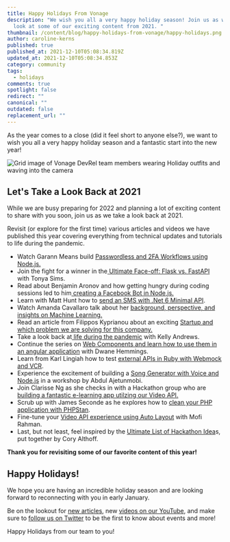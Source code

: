 ```yaml
---
title: Happy Holidays From Vonage
description: "We wish you all a very happy holiday season! Join us as we take a
  look at some of our exciting content from 2021. "
thumbnail: /content/blog/happy-holidays-from-vonage/happy-holidays.png
author: caroline-kerns
published: true
published_at: 2021-12-10T05:08:34.819Z
updated_at: 2021-12-10T05:08:34.853Z
category: community
tags:
  - holidays
comments: true
spotlight: false
redirect: ""
canonical: ""
outdated: false
replacement_url: ""
---
```

As the year comes to a close (did it feel short to anyone else?), we want to wish you all a very happy holiday season and a fantastic start into the new year!

![Grid image of Vonage DevRel team members wearing Holiday outfits and waving into the camera](/content/blog/happy-holidays-from-vonage/holidays2021team.png "Grid image of Vonage DevRel team members wearing Holiday outfits and waving into the camera")



## Let's Take a Look Back at 2021

While we are busy preparing for 2022 and planning a lot of exciting content to share with you soon, join us as we take a look back at 2021. 

Revisit (or explore for the first time) various articles and videos we have published this year covering everything from technical updates and tutorials to life during the pandemic. 

* Watch Garann Means build [Passwordless and 2FA Workflows using Node.js.](https://www.youtube.com/watch?v=KoDP8qE5itg) 
* Join the fight for a winner in the[ Ultimate Face-off: Flask vs. FastAPI ](https://learn.vonage.com/blog/2021/08/10/the-ultimate-face-off-flask-vs-fastapi/)with Tonya Sims. 
* Read about Benjamin Aronov and how getting hungry during coding sessions led to him[ creating a Facebook Bot in Node,js.](https://learn.vonage.com/blog/2021/11/10/restaurant-is-now-delivering-a-facebook-bot-in-node-js/)
* Learn with Matt Hunt how to [send an SMS with .Net 6 Minimal API](https://learn.vonage.com/blog/2021/11/09/how-to-send-an-sms-with-net-6-minimal-api/).
* Watch Amanda Cavallaro talk about her [background, perspective, and insights on Machine Learning.](https://www.youtube.com/watch?v=uXzZkaDOrfg)
* Read an article from Filippos Kyprianou about an exciting [Startup and which problem we are solving for this company.](https://learn.vonage.com/blog/2021/06/16/startup-spotlight-series-lets-meet-plato-immo/)
* Take a look back at[ life during the pandemic](https://learn.vonage.com/blog/2021/11/03/looking-back-my-pandemic-story/) with Kelly Andrews.
* Continue the series on [Web Components and learn how to use them in an angular application](https://learn.vonage.com/blog/2021/02/16/using-web-components-in-an-angular-application-joyful-fun/) with Dwane Hemmings.
* Learn from Karl Lingiah how to test [external APIs in Ruby with Webmock and VCR](https://learn.vonage.com/blog/2021/11/22/testing-external-apis-in-ruby-with-webmock-and-vcr/). 
* Experience the excitement of building a [Song Generator with Voice and Node.js](https://www.youtube.com/watch?v=M4PBEIC1vHo) in a workshop by Abdul Ajetunmobi. 
* Join Clarisse Ng as she checks in with a Hackathon group who are [building a fantastic e-learning app utilzing our Video API.](https://learn.vonage.com/blog/2021/12/08/post-hackathon-the-e-learning-app-built-with-video-api/)
* Scrub up with James Seconde as he explores how to [clean your PHP application with PHPStan](https://learn.vonage.com/blog/2021/11/30/scrub-up-cleaning-your-php-application-with-phpstan/).
* Fine-tune your [Video API experience using Auto Layout](https://learn.vonage.com/blog/2021/11/18/auto-layout-for-vonage-video-application/) with Mofi Rahman.
* Last, but not least, feel inspired by the [Ultimate List of Hackathon Idea](https://learn.vonage.com/blog/2021/10/27/31-hackathon-ideas-for-your-next-marathon-coding-event/)s, put together by Cory Althoff.

**Thank you for revisiting some of our favorite content of this year!**

## **Happy Holidays!**

We hope you are having an incredible holiday season and are looking forward to reconnecting with you in early January. 

Be on the lookout for [new articles](https://learn.vonage.com/), new [videos on our YouTube](https://www.youtube.com/vonagedev), and make sure to [follow us on Twitter](https://twitter.com/VonageDev) to be the first to know about events and more!

Happy Holidays from our team to you!